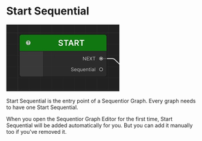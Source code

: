 # Start Sequential

![Start Sequential](/img/sequential_start.jpg)

Start Sequential is the entry point of a Sequentior Graph. Every graph needs to have one Start Sequential.

When you open the Sequentior Graph Editor for the first time, Start Sequential will be added automatically for you. But you can add it manually too if you've removed it.

